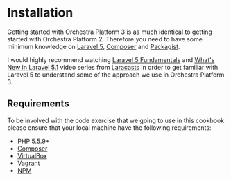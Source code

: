 # Installation

Getting started with Orchestra Platform 3 is as much identical to getting started with Orchestra Platform 2. Therefore you need to have some minimum knowledge on [Laravel 5](http://laravel.com), [Composer](https://getcomposer.org) and [Packagist](https://packagist.org).

I would highly recommend watching [Laravel 5 Fundamentals](https://laracasts.com/series/laravel-5-fundamentals) and [What's New in Laravel 5.1](https://laracasts.com/series/whats-new-in-laravel-5-1) video series from [Laracasts](https://laracasts.com) in order to get familiar with Laravel 5 to understand some of the approach we use in Orchestra Platform 3.

## Requirements

To be involved with the code exercise that we going to use in this cookbook please ensure that your local machine have the following requirements:


* PHP 5.5.9+
* [Composer](https://getcomposer.org/doc/00-intro.md)
* [VirtualBox](https://www.virtualbox.org/wiki/Downloads)
* [Vagrant](http://www.vagrantup.com/downloads.html)
* [NPM](https://docs.npmjs.com/getting-started/installing-node)